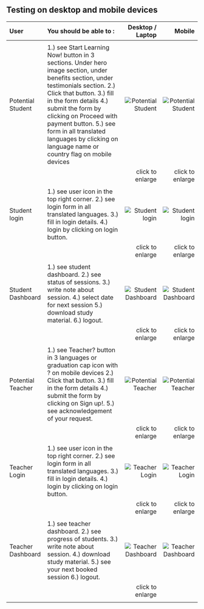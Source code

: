 
## Testing  on desktop and mobile devices


| User | You should be able to : | Desktop / Laptop | Mobile |
| :---         |     :---       |          ---: |          ---: |
|         |           |           |          |
| Potential Student   | 1.) see Start Learning Now! button in 3 sections. Under hero image section, under benefits section, under testimonials section. 2.) Click that button. 3.) fill in the form details 4.) submit the form by clicking on Proceed with payment button. 5.)  see form in all translated languages by clicking on language name or country flag on mobile devices   | ![Potential Student](https://raw.githubusercontent.com/marcelkolarcik/how-do-you-do/master/assets/screenshots/potential_student.gif)    |   ![Potential Student](https://raw.githubusercontent.com/marcelkolarcik/how-do-you-do/master/assets/screenshots/potential_student_mobile.gif)   |
|          |            |    click to enlarge      |      click to enlarge     |
|         |           |           |          |
| Student login     | 1.) see user icon in the top right corner. 2.) see login form in all translated languages. 3.) fill in login details. 4.) login by clicking on login button.       | ![Student login](https://raw.githubusercontent.com/marcelkolarcik/how-do-you-do/master/assets/screenshots/student_login.gif)       |  ![Student login](https://raw.githubusercontent.com/marcelkolarcik/how-do-you-do/master/assets/screenshots/student_login_mobile.gif)    |
|         |           |     click to enlarge    |   click to enlarge    |
|          |            |          |          |
| Student Dashboard   | 1.) see student dashboard.  2.)  see status of sessions. 3.) write note about session. 4.) select date for next session 5.) download study material. 6.) logout.  | ![Student Dashboard](https://raw.githubusercontent.com/marcelkolarcik/how-do-you-do/master/assets/screenshots/student_dashboard.gif)     |   ![Student Dashboard](https://raw.githubusercontent.com/marcelkolarcik/how-do-you-do/master/assets/screenshots/student_dashboard_mobile.gif)   |
|          |           |     click to enlarge     |  click to enlarge     |
|          |           |           |          |
| Potential Teacher     | 1.) see Teacher? button in 3 languages or graduation cap icon with ? on mobile devices 2.) Click that button. 3.) fill in the form details 4.) submit the form by clicking on Sign up!. 5.)  see acknowledgement of your request.       | ![Potential Teacher](https://raw.githubusercontent.com/marcelkolarcik/how-do-you-do/master/assets/screenshots/potential_teacher.gif)       |   ![Potential Teacher](https://raw.githubusercontent.com/marcelkolarcik/how-do-you-do/master/assets/screenshots/potential_teacher_mobile.gif)    |
|          |          |     click to enlarge      |  click to enlarge     |
|         |          |         |       |
| Teacher Login   |   1.) see user icon in the top right corner. 2.) see login form in all translated languages. 3.) fill in login details. 4.) login by clicking on login button.   | ![Teacher Login](https://raw.githubusercontent.com/marcelkolarcik/how-do-you-do/master/assets/screenshots/teacher_login.gif)     |   ![Teacher Login](https://raw.githubusercontent.com/marcelkolarcik/how-do-you-do/master/assets/screenshots/teacher_login_mobile.gif)     |
|          |           |     click to enlarge      |  click to enlarge     |
|         |         |        |       |
|  Teacher Dashboard     | 1.) see teacher dashboard.  2.)  see progress of students. 3.) write note about session. 4.) download study material. 5.) see your next booked session 6.) logout.        | ![Teacher Dashboard](https://raw.githubusercontent.com/marcelkolarcik/how-do-you-do/master/assets/screenshots/teacher_dashboard.gif)      |    ![Teacher Dashboard](https://raw.githubusercontent.com/marcelkolarcik/how-do-you-do/master/assets/screenshots/teacher_dashboard_mobile.gif)    |
|          |          |      click to enlarge    |
|          |           |          |       |



